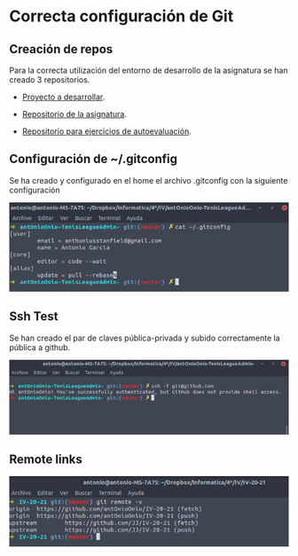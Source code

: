 # Correcta configuración de Git

## Creación de repos

Para la correcta utilización del entorno de desarrollo de la asignatura se han creado 3 repositorios.

- [Proyecto a desarrollar](https://github.com/antOnioOnio/antOnioOnio-TenisLeagueAdmin-).

- [Repositorio de la asignatura](https://github.com/antOnioOnio/IV-20-21).


- [Repositorio para ejercicios de autoevaluación](https://github.com/antOnioOnio/IV-autoevaluacion).

## Configuración de ~/.gitconfig
Se ha creado y configurado en el home el archivo .gitconfig con la siguiente configuración

![](images/gitconfig.png)

## Ssh Test
Se han creado el par de claves pública-privada y subido correctamente la pública a github. 


![](images/sshtest.png)

## Remote links

![](images/gitremote.png)